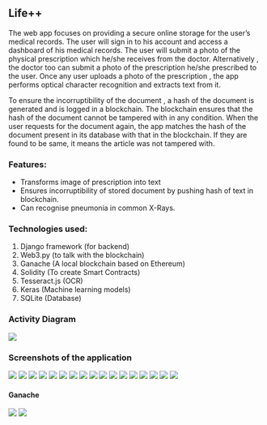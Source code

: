 ﻿## Life++
The web app focuses on providing a secure online storage for the user’s medical records. The user will sign in to his account and access a dashboard of his medical records. The user will submit a photo of the physical prescription which he/she receives from the doctor. Alternatively , the doctor too can submit a photo of the prescription he/she prescribed to the user. Once any user uploads a photo of the prescription , the app performs optical character recognition and extracts text from it.

To ensure the incorruptibility of the document , a hash of the document is generated and is logged in a blockchain. The blockchain ensures that the hash of the document cannot be tampered with in any condition. When the user requests for the document again, the app matches the hash of the document present in its database with that in the blockchain. If they are found to be same, it means the article was not tampered with.

### Features:
-   Transforms image of prescription into text
-   Ensures incorruptibility of stored document by pushing hash of text in blockchain.
-   Can recognise pneumonia in common X-Rays.

### Technologies used:

1.  Django framework (for backend)
2.  Web3.py (to talk with the blockchain)
3.  Ganache (A local blockchain based on Ethereum)
4.  Solidity (To create Smart Contracts)
5.  Tesseract.js (OCR)
6.  Keras (Machine learning models)
7.  SQLite (Database)

### Activity Diagram

<img src = "https://github.com/dev1911/life_plus_plus/blob/master/docs/activity.PNG">

### Screenshots of the application

<img src = "https://github.com/dev1911/life_plus_plus/blob/master/docs/1.png">
<img src = "https://github.com/dev1911/life_plus_plus/blob/master/docs/2.png">
<img src = "https://github.com/dev1911/life_plus_plus/blob/master/docs/3.png">
<img src = "https://github.com/dev1911/life_plus_plus/blob/master/docs/4.png">
<img src = "https://github.com/dev1911/life_plus_plus/blob/master/docs/7.png">
<img src = "https://github.com/dev1911/life_plus_plus/blob/master/docs/8.png">
<img src = "https://github.com/dev1911/life_plus_plus/blob/master/docs/11.png">
<img src = "https://github.com/dev1911/life_plus_plus/blob/master/docs/9.png">
<img src = "https://github.com/dev1911/life_plus_plus/blob/master/docs/10.png">
<img src = "https://github.com/dev1911/life_plus_plus/blob/master/docs/12.png">
<img src = "https://github.com/dev1911/life_plus_plus/blob/master/docs/13.png">
<img src = "https://github.com/dev1911/life_plus_plus/blob/master/docs/18.png">
<img src = "https://github.com/dev1911/life_plus_plus/blob/master/docs/14.png">
<img src = "https://github.com/dev1911/life_plus_plus/blob/master/docs/6.png">
<img src = "https://github.com/dev1911/life_plus_plus/blob/master/docs/5.png">
<img src = "https://github.com/dev1911/life_plus_plus/blob/master/docs/15.png">
<img src = "https://github.com/dev1911/life_plus_plus/blob/master/docs/17.png">

#### Ganache 
<img src = "https://github.com/dev1911/life_plus_plus/blob/master/docs/19.png">
<img src = "https://github.com/dev1911/life_plus_plus/blob/master/docs/20.png">

